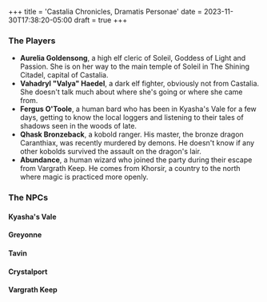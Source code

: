 +++
title = 'Castalia Chronicles, Dramatis Personae'
date = 2023-11-30T17:38:20-05:00
draft = true
+++

### The Players

- **Aurelia Goldensong**, a high elf cleric of Soleil, Goddess of Light and Passion. She is on her way to the main temple of Soleil in The Shining Citadel, capital of Castalia.
- **Vahadryl "Valya" Haedel**, a dark elf fighter, obviously not from Castalia. She doesn't talk much about where she's going or where she came from.
- **Fergus O'Toole**, a human bard who has been in Kyasha's Vale for a few days, getting to know the local loggers and listening to their tales of shadows seen in the woods of late.
- **Qhask Bronzeback**, a kobold ranger. His master, the bronze dragon Caranthiax, was recently murdered by demons. He doesn't know if any other kobolds survived the assault on the dragon's lair.
- **Abundance**, a human wizard who joined the party during their escape from Vargrath Keep. He comes from Khorsir, a country to the north where magic is practiced more openly.

### The NPCs

#### Kyasha's Vale

#### Greyonne

#### Tavin

#### Crystalport

#### Vargrath Keep


